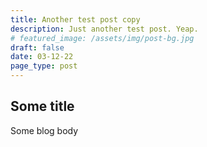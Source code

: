 ```yaml
---
title: Another test post copy
description: Just another test post. Yeap.
# featured_image: /assets/img/post-bg.jpg
draft: false
date: 03-12-22
page_type: post
---
```


## Some title

Some blog body